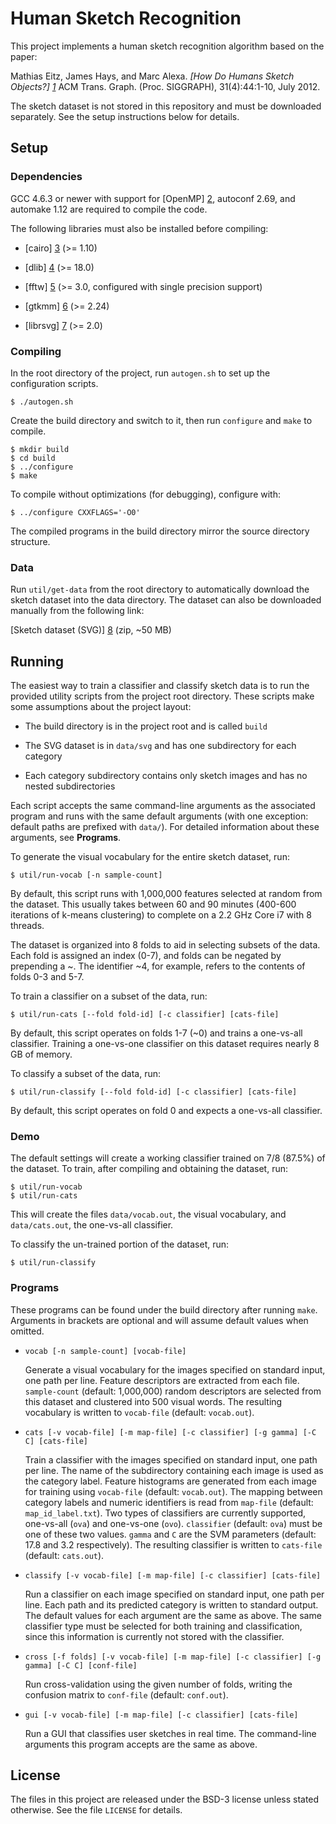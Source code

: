 # Human Sketch Recognition

This project implements a human sketch recognition algorithm based on the
paper:

Mathias Eitz, James Hays, and Marc Alexa. *[How Do Humans Sketch Objects?]
[1]* ACM Trans. Graph. (Proc. SIGGRAPH), 31(4):44:1-10, July 2012.

[1]: http://cybertron.cg.tu-berlin.de/eitz/projects/classifysketch/

The sketch dataset is not stored in this repository and must be downloaded
separately.  See the setup instructions below for details.

## Setup

### Dependencies

GCC 4.6.3 or newer with support for [OpenMP] [2], autoconf 2.69, and automake
1.12 are required to compile the code.

[2]: http://openmp.org/

The following libraries must also be installed before compiling:

  * [cairo] [3] (>= 1.10)

  * [dlib] [4] (>= 18.0)

  * [fftw] [5] (>= 3.0, configured with single precision support)

  * [gtkmm] [6] (>= 2.24)

  * [librsvg] [7] (>= 2.0)

[3]: http://cairographics.org/
[4]: http://dlib.net/
[5]: http://fftw.org/
[6]: http://gtkmm.org/
[7]: https://live.gnome.org/LibRsvg

### Compiling

In the root directory of the project, run `autogen.sh` to set up the
configuration scripts.

    $ ./autogen.sh

Create the build directory and switch to it, then run `configure` and `make`
to compile.

    $ mkdir build
    $ cd build
    $ ../configure
    $ make

To compile without optimizations (for debugging), configure with:

    $ ../configure CXXFLAGS='-O0'

The compiled programs in the build directory mirror the source directory
structure.

### Data

Run `util/get-data` from the root directory to automatically download the
sketch dataset into the data directory.  The dataset can also be downloaded
manually from the following link:

[Sketch dataset (SVG)] [8] (zip, ~50 MB)

[8]: http://cybertron.cg.tu-berlin.de/eitz/projects/classifysketch/sketches_svg.zip

## Running

The easiest way to train a classifier and classify sketch data is to run the
provided utility scripts from the project root directory.  These scripts make
some assumptions about the project layout:

  * The build directory is in the project root and is called `build`

  * The SVG dataset is in `data/svg` and has one subdirectory for each
    category

  * Each category subdirectory contains only sketch images and has no nested
    subdirectories

Each script accepts the same command-line arguments as the associated program
and runs with the same default arguments (with one exception: default paths
are prefixed with `data/`).  For detailed information about these arguments,
see **Programs**.

To generate the visual vocabulary for the entire sketch dataset, run:

    $ util/run-vocab [-n sample-count]

By default, this script runs with 1,000,000 features selected at random from
the dataset.  This usually takes between 60 and 90 minutes (400-600 iterations
of k-means clustering) to complete on a 2.2 GHz Core i7 with 8 threads.

The dataset is organized into 8 folds to aid in selecting subsets of the data.
Each fold is assigned an index (0-7), and folds can be negated by prepending
a ~.  The identifier ~4, for example, refers to the contents of folds 0-3 and
5-7.

To train a classifier on a subset of the data, run:

    $ util/run-cats [--fold fold-id] [-c classifier] [cats-file]

By default, this script operates on folds 1-7 (~0) and trains a one-vs-all
classifier.  Training a one-vs-one classifier on this dataset requires nearly
8 GB of memory.

To classify a subset of the data, run:

    $ util/run-classify [--fold fold-id] [-c classifier] [cats-file]

By default, this script operates on fold 0 and expects a one-vs-all
classifier.

### Demo

The default settings will create a working classifier trained on 7/8 (87.5%)
of the dataset.  To train, after compiling and obtaining the dataset, run:

    $ util/run-vocab
    $ util/run-cats

This will create the files `data/vocab.out`, the visual vocabulary, and
`data/cats.out`, the one-vs-all classifier.

To classify the un-trained portion of the dataset, run:

    $ util/run-classify

### Programs

These programs can be found under the build directory after running `make`.
Arguments in brackets are optional and will assume default values when
omitted.

  * `vocab [-n sample-count] [vocab-file]`

    Generate a visual vocabulary for the images specified on standard input,
    one path per line.  Feature descriptors are extracted from each file.
    `sample-count` (default: 1,000,000) random descriptors are selected from
    this dataset and clustered into 500 visual words.  The resulting
    vocabulary is written to `vocab-file` (default: `vocab.out`).

  * `cats [-v vocab-file] [-m map-file] [-c classifier] [-g gamma] [-C C] [cats-file]`

    Train a classifier with the images specified on standard input, one path
    per line.  The name of the subdirectory containing each image is used as
    the category label.  Feature histograms are generated from each image for
    training using `vocab-file` (default: `vocab.out`).  The mapping between
    category labels and numeric identifiers is read from `map-file` (default:
    `map_id_label.txt`).  Two types of classifiers are currently supported,
    one-vs-all (`ova`) and one-vs-one (`ovo`).  `classifier` (default: `ova`)
    must be one of these two values.  `gamma` and `C` are the SVM parameters
    (default: 17.8 and 3.2 respectively).  The resulting classifier is written
    to `cats-file` (default: `cats.out`).

  * `classify [-v vocab-file] [-m map-file] [-c classifier] [cats-file]`

    Run a classifier on each image specified on standard input, one path per
    line.  Each path and its predicted category is written to standard output.
    The default values for each argument are the same as above.  The same
    classifier type must be selected for both training and classification,
    since this information is currently not stored with the classifier.

  * `cross [-f folds] [-v vocab-file] [-m map-file] [-c classifier] [-g gamma] [-C C] [conf-file]`

    Run cross-validation using the given number of folds, writing the
    confusion matrix to `conf-file` (default: `conf.out`).

  * `gui [-v vocab-file] [-m map-file] [-c classifier] [cats-file]`

    Run a GUI that classifies user sketches in real time.  The command-line
    arguments this program accepts are the same as above.

## License

The files in this project are released under the BSD-3 license unless stated
otherwise.  See the file `LICENSE` for details.
